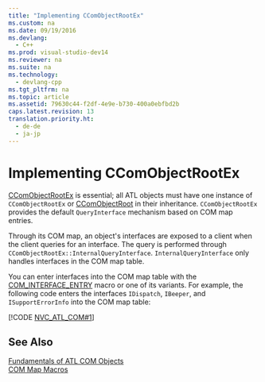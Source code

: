 ```yaml
---
title: "Implementing CComObjectRootEx"
ms.custom: na
ms.date: 09/19/2016
ms.devlang: 
  - C++
ms.prod: visual-studio-dev14
ms.reviewer: na
ms.suite: na
ms.technology: 
  - devlang-cpp
ms.tgt_pltfrm: na
ms.topic: article
ms.assetid: 79630c44-f2df-4e9e-b730-400a0ebfbd2b
caps.latest.revision: 13
translation.priority.ht: 
  - de-de
  - ja-jp
---
```

# Implementing CComObjectRootEx
[CComObjectRootEx](../vs140/CComObjectRootEx-Class.md) is essential; all ATL objects must have one instance of `CComObjectRootEx` or [CComObjectRoot](../vs140/CComObjectRoot-Class.md) in their inheritance. `CComObjectRootEx` provides the default `QueryInterface` mechanism based on COM map entries.  
  
 Through its COM map, an object's interfaces are exposed to a client when the client queries for an interface. The query is performed through `CComObjectRootEx::InternalQueryInterface`. `InternalQueryInterface` only handles interfaces in the COM map table.  
  
 You can enter interfaces into the COM map table with the [COM_INTERFACE_ENTRY](../vs140/COM_INTERFACE_ENTRY--ATL-.md) macro or one of its variants. For example, the following code enters the interfaces `IDispatch`, `IBeeper`, and `ISupportErrorInfo` into the COM map table:  
  
 [!CODE [NVC_ATL_COM#1](../CodeSnippet/VS_Snippets_Cpp/NVC_ATL_COM#1)]  
  
## See Also  
 [Fundamentals of ATL COM Objects](../vs140/Fundamentals-of-ATL-COM-Objects.md)   
 [COM Map Macros](../vs140/COM-Map-Macros.md)